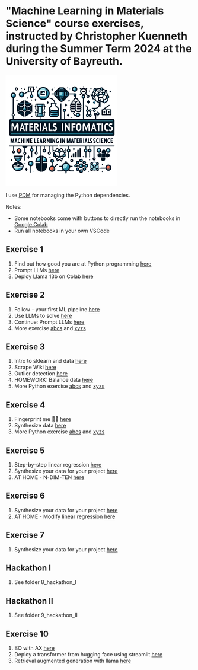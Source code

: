 # "Machine Learning in Materials Science" course exercises, instructed by Christopher Kuenneth during the Summer Term 2024 at the University of Bayreuth.

<img src="files/logo.webp" alt="drawing" style="width:300px;"/>


I use [PDM](https://github.com/pdm-project/pdm/) for managing the Python dependencies. 


Notes: 

- Some notebooks come with buttons to directly run the notebooks in [Google Colab](https://colab.research.google.com/)
- Run all notebooks in your own VSCode 



## Exercise 1

1. Find out how good you are at Python programming [here](1_exercise/evaluate_python_skills.ipynb)
1. Prompt LLMs [here](1_exercise/prompt_LLMs.ipynb)
2. Deploy Llama 13b on Colab [here](1_exercise/deploy_codellama_13B_tutorial.ipynb)


## Exercise 2

1. Follow - your first ML pipeline [here](2_exercise/first_ml_pipeline.ipynb)
2. Use LLMs to solve [here](1_exercise/evaluate_python_skills.ipynb)
3. Continue: Prompt LLMs [here](1_exercise/prompt_LLMs.ipynb)
4. More exercise [abcs](2_exercise/python_abcs.ipynb) and [xyzs](2_exercise/python_xyzs.ipynb)


## Exercise 3

1. Intro to sklearn and data [here](3_exercise/intro_data.ipynb)
2. Scrape Wiki [here](3_exercise/wikipedia_api.ipynb)
3. Outlier detection [here](3_exercise/intro_data.ipynb)
4. HOMEWORK: Balance data [here](3_exercise/Balance_data_and_save.ipynb)
5. More Python exercise [abcs](2_exercise/python_abcs.ipynb) and [xyzs](2_exercise/python_xyzs.ipynb)

## Exercise 4

1. Fingerprint me 👣🤘 [here](4_exercise/fingerprints.ipynb)
2. Synthesize data [here](4_exercise/synthesize_your_own_data.ipynb)
3. More Python exercise [abcs](2_exercise/python_abcs.ipynb) and [xyzs](2_exercise/python_xyzs.ipynb)

## Exercise 5

1. Step-by-step linear regression [here](5_exercise/step-by-step-linear-regression.ipynb)
2. Synthesize your data for your project [here](4_exercise/synthesize_your_own_data.ipynb)
3. AT HOME - N-DIM-TEN [here](5_exercise/AT_HOME_multi_dim_arrays.ipynb)

## Exercise 6

1. Synthesize your data for your project [here](4_exercise/synthesize_your_own_data.ipynb)
1. AT HOME - Modify linear regression [here](6_exercise/AT_HOME.ipynb)


## Exercise 7

1. Synthesize your data for your project [here](4_exercise/synthesize_your_own_data.ipynb)


## Hackathon I

1. See folder 8_hackathon_I

## Hackathon II

1. See folder 9_hackathon_II

## Exercise 10

1. BO with AX [here](10_exercise/bo_with_ax.ipynb)
2. Deploy a transformer from hugging face using streamlit [here](10_exercise/bo_with_ax.ipynb)
3. Retrieval augmented generation with llama  [here](10_exercise/bo_with_ax.ipynb)